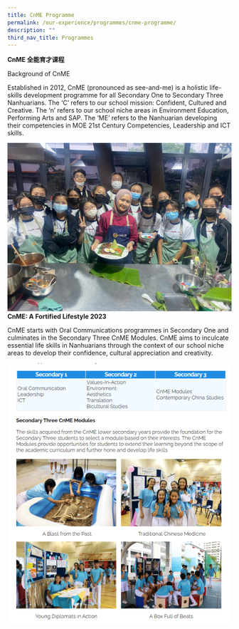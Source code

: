 ```yaml
---
title: CnME Programme
permalink: /our-experience/programmes/cnme-programme/
description: ""
third_nav_title: Programmes
---
```

**CnME 全能育才课程**

  
Background of CnME  

Established in 2012, CnME (pronounced as see-and-me) is a holistic life-skills development programme for all Secondary One to Secondary Three Nanhuarians. The ‘C’ refers to our school mission: Confident, Cultured and Creative. The ‘n’ refers to our school niche areas in Environment Education, Performing Arts and SAP. The ‘ME’ refers to the Nanhuarian developing their competencies in MOE 21st Century Competencies, Leadership and ICT skills.  

![](/images/IMG-20230303-WA0003.jpg)**CnME: A Fortified Lifestyle 2023**
  
CnME starts with Oral Communications programmes in Secondary One and culminates in the Secondary Three CnME Modules. CnME aims to inculcate essential life skills in Nanhuarians through the context of our school niche areas to develop their confidence, cultural appreciation and creativity.


<img src="/images/cnme01.png" 
         style="width:500px"
	/>
<br>